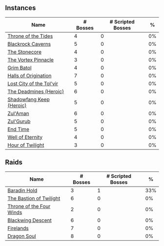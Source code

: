 ## Instances

| Name | # Bosses | # Scripted Bosses | % |
| --- | --- | --- | --- |
| [Throne of the Tides](Vashj'ir/Abyssal%20Depths/ThroneOfTheTides) | 4 | 0 | 0% |
| [Blackrock Caverns](EasternKingdom/BlackrockMountain/BlackrockCaverns) | 5 | 0 | 0% |
| [The Stonecore](TheMaelstrom/Deepholm/The%20StoneCore) | 4 | 0 | 0% |
| [The Vortex Pinnacle](Kalimdor/Uldum/Skywall/The%20Vortex%20Pinnacle) | 3 | 0 | 0% |
| [Grim Batol](EasternKingdom/TwilightHighlands/GrimBatol/Grim%20Batol) | 4 | 0 | 0% |
| [Halls of Origination](Kalimdor/Uldum/Halls%20of%20Origination) | 7 | 0 | 0% |
| [Lost City of the Tol'vir](Kalimdor/Uldum/Vir'naalRiverDelta/Lost%20City%20of%20the%20Tol'vir) | 5 | 0 | 0% |
| [The Deadmines (Heroic)](EasternKingdom/Westfall/The%20Deadmines%20(Heroic)) | 6 | 0 | 0% |
| [Shadowfang Keep (Heroic)](EasternKingdom/SilverpineForest/Shadowfang%20Keep%20(Heroic)) | 5 | 0 | 0% |
| [Zul'Aman](EasternKingdom/Ghostlands/Zul'Aman) | 6 | 0 | 0% |
| [Zul'Gurub](EasternKingdom/NorthernStranglethorn/Zul'Gurub) | 5 | 0 | 0% |
| [End Time](Kalimdor/Tanaris/Caverns%20of%20Time/End%20Time) | 5 | 0 | 0% |
| [Well of Eternity](Kalimdor/Tanaris/Caverns%20of%20Time/Well%20of%20Eternity) | 4 | 0 | 0% |
| [Hour of Twilight](Kalimdor/Tanaris/Caverns%20of%20Time/Hour%20of%20Twilight) | 3 | 0 | 0% |

## Raids

| Name | # Bosses | # Scripted Bosses | % |
| --- | --- | --- | --- |
| [Baradin Hold](EasternKingdom/TolBarad/BaradinHold) | 3 | 1 | 33% |
| [The Bastion of Twilight](EasternKingdom/TwilightHighlands/The%20Bastion%20of%20Twilight) | 6 | 0 | 0% |
| [Throne of the Four Winds](Kalimdor/Uldum/Skywall/Throne%20of%20the%20Four%20Winds) | 2 | 0 | 0% |
| [Blackwing Descent](EasternKingdom/BlackrockMountain/Blackwing%20Descent) | 6 | 0 | 0% |
| [Firelands](Kalimdor/Mount%20Hyjal/Firelands) | 7 | 0 | 0% |
| [Dragon Soul](Kalimdor/Tanaris/Caverns%20of%20Time/Dragon%20Soul) | 8 | 0 | 0% |
